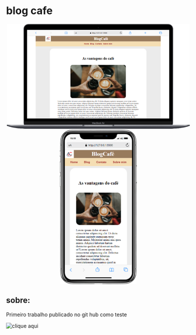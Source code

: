# blog cafe 

<div align=center>
    <img  src="./assets/img/Macbook-Air-127.0.0.1.png" width=500>
    <img src="./assets/img/iPhone-X-127.0.0.1.png" width=210>
</div>

## sobre:
Primeiro trabalho publicado no git hub como teste

![clique aqui]()
